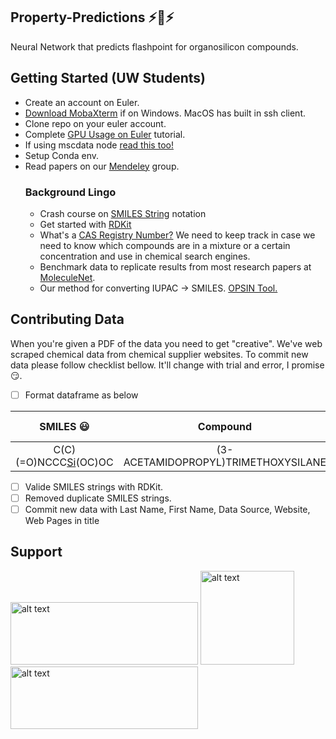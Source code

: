 ## Property-Predictions :zap::battery::zap:
Neural Network that predicts flashpoint for organosilicon compounds.

## Getting Started (UW Students) 
* Create an account on Euler.
* [Download MobaXterm](https://mobaxterm.mobatek.net/) if on Windows. MacOS has built in ssh client.
* Clone repo on your euler account.
* Complete [GPU Usage on Euler](https://docs.google.com/presentation/d/1RmMtwF6Z7PBDQQaiICZhlcQqWpHeisHBgzWjIXjlAYA/edit?usp=sharing) tutorial.
* If using mscdata node [read this too!](https://docs.google.com/presentation/d/1vzh9ySl76F0Tl92PmUWIGG095do95-cHOgoayfLBjVM/edit?usp=sharing)
* Setup Conda env. 
* Read papers on our [Mendeley](https://www.mendeley.com/?interaction_required=true) group. 
  ### Background Lingo
  * Crash course on [SMILES String](https://en.wikipedia.org/wiki/Simplified_molecular-input_line-entry_system) notation
  * Get started with [RDKit](https://www.rdkit.org/docs/GettingStartedInPython.html)
  * What's a [CAS Registry Number?](https://en.wikipedia.org/wiki/CAS_Registry_Number) We need to keep track in case we need to know which compounds are in a mixture or a certain concentration and use in chemical search engines.
  * Benchmark data to replicate results from most research papers at [MoleculeNet](http://moleculenet.ai/).
  * Our method for converting IUPAC -> SMILES. [OPSIN Tool.](https://opsin.ch.cam.ac.uk/)

## Contributing Data
When you're given a PDF of the data you need to get "creative". We've web scraped chemical data from chemical supplier websites. 
To commit new data please follow checklist bellow. It'll change with trial and error, I promise :smirk:.

- [ ] Format dataframe as below

| SMILES :smiley:            |              Compound                 | Cas No        | FlashPoint (Celsius)  |
| :-------------------------:|:-------------------------------------:|:-----------:  | :--------------------:|
| C(C)(=O)NCCC[Si](OC)(OC)OC | (3-ACETAMIDOPROPYL)TRIMETHOXYSILANE   | 57757-66-1   | 35 |

- [ ] Valide SMILES strings with RDKit.
- [ ] Removed duplicate SMILES strings.
- [ ] Commit new data with Last Name, First Name, Data Source, Website, Web Pages in title

## Support
<p float="left">
<img src="http://wacc.wisc.edu/assets/images/sbel_logo.png" alt="alt text" width="300" height="100">
<img src="http://wacc.wisc.edu/assets/images/skunkworks.png" alt="alt text" width="150" height="150">
 <img src="https://skunkworks.engr.wisc.edu/wp-content/uploads/sites/712/2016/03/MRSEC-UWM.jpg" alt="alt text" width="300" height="100">
</p>

